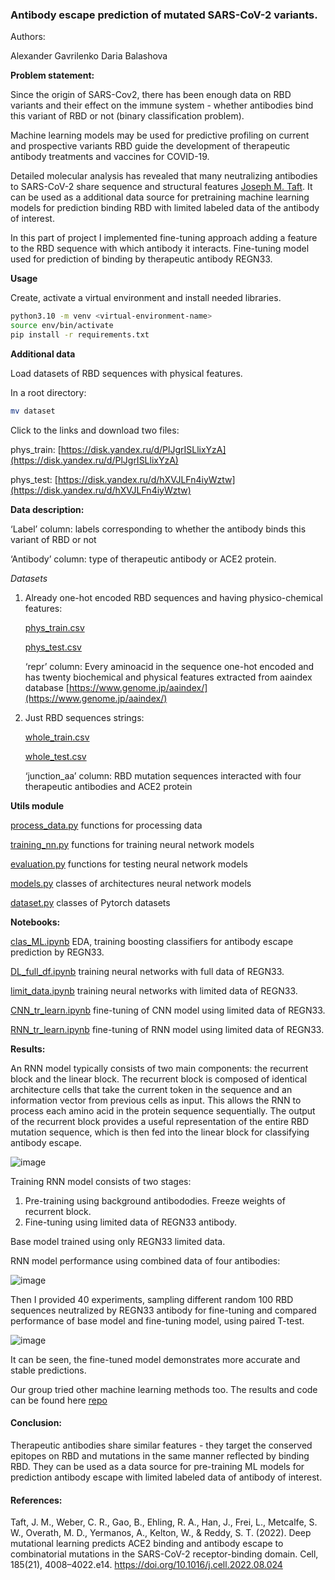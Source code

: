 ### Antibody escape prediction of mutated SARS-CoV-2 variants.
Authors:

Alexander Gavrilenko
Daria Balashova

**Problem statement:**

Since the origin of SARS-Cov2, there has been enough data on RBD variants and their effect on the immune system - whether antibodies bind this variant of RBD or not (binary classification problem).

Machine learning models may be used for predictive profiling on current and prospective variants RBD guide the development of therapeutic antibody treatments and vaccines for COVID-19.

Detailed molecular analysis has revealed that many neutralizing antibodies to SARS-CoV-2 share sequence and structural features [Joseph M. Taft](https://www.sciencedirect.com/science/article/pii/S0092867422011199?via%3Dihub). It can be used as a additional data source for pretraining machine learning models for prediction binding RBD with limited labeled data of the antibody of interest. 

In this part of project I implemented fine-tuning approach adding a feature to the RBD sequence with which antibody it interacts. Fine-tuning model used for prediction of binding by therapeutic antibody REGN33.

**Usage**

Create, activate a virtual environment and install needed libraries.

```bash
python3.10 -m venv <virtual-environment-name>
source env/bin/activate
pip install -r requirements.txt
```

**Additional data** 

Load datasets of RBD sequences with physical features.

In a root directory:

```bash
mv dataset
```

Click to the links and download two files:

phys_train: [https://disk.yandex.ru/d/PlJgrISLlixYzA](https://disk.yandex.ru/d/PlJgrISLlixYzA)

phys_test: [https://disk.yandex.ru/d/hXVJLFn4iyWztw](https://disk.yandex.ru/d/hXVJLFn4iyWztw)

**Data description:**

 ‘Label’ column: labels corresponding to whether the antibody binds this variant of RBD or not

 ‘Antibody’ column: type of therapeutic antibody or ACE2 protein.

  *Datasets*
1. Already one-hot encoded RBD sequences and having physico-chemical features:

   [phys_train.csv](./dataset/phys_train.csv)
  
   [phys_test.csv](./dataset/phys_test.csv)
  
   ‘repr’ column: Every aminoacid in the sequence one-hot encoded and has twenty biochemical and physical features extracted from aaindex         database  [https://www.genome.jp/aaindex/](https://www.genome.jp/aaindex/)

2. Just RBD sequences strings:

   [whole_train.csv](./dataset/whole_train.csv)
   
   [whole_test.csv](./dataset/whole_test.csv)
   
   ‘junction_aa’ column: RBD mutation sequences interacted with four therapeutic antibodies and ACE2 protein

**Utils module**


[process_data.py](./utils/process_data.py) functions for processing data

[training_nn.py](./utils/training_nn.py) functions for training neural network models

[evaluation.py](./utils/evaluation.py) functions for testing neural network models

[models.py](./utils/models.py) classes of architectures neural network models

[dataset.py](./utils/dataset.py) classes of Pytorch datasets

**Notebooks:**

[clas_ML.ipynb](./notebooks/clas_ML.ipynb) EDA, training boosting classifiers for antibody escape prediction by REGN33.

[DL_full_df.ipynb](./notebooks/DL_full_df.ipynb) training neural networks with full data of REGN33.

[limit_data.ipynb](./notebooks/limit_data.ipynb) training neural networks with limited data of REGN33.

[CNN_tr_learn.ipynb](./notebooks/CNN_tr_learn.ipynb) fine-tuning of CNN model using limited data of REGN33.

[RNN_tr_learn.ipynb](./notebooks/RNN_tr_learn.ipynb) fine-tuning of RNN model using limited data of REGN33. 

**Results:**

An RNN model typically consists of two main components: the recurrent block and the linear block.
The recurrent block is composed of identical architecture cells that take the current token in the sequence and an information vector from previous cells as input. This allows the RNN to process each amino acid in the protein sequence sequentially. The output of the recurrent block provides a useful representation of the entire RBD mutation sequence, which is then fed into the linear block for classifying antibody escape.

![image](https://github.com/GavrilenkoA/ML_mutational_learning/assets/92908421/c49e34b6-6d58-49d5-be58-638f0b49347a)



Training RNN model consists of two stages:
1. Pre-training using background antibododies. Freeze weights of recurrent block.
2. Fine-tuning using limited data of REGN33 antibody.

Base model trained using only REGN33 limited data.

RNN model performance using combined data of four antibodies:


![image](https://github.com/GavrilenkoA/ML_mutational_learning/assets/92908421/a9dee58e-127f-4e87-afcf-511fc40ff9cf)



Then I provided 40 experiments, sampling different random 100 RBD sequences neutralized by REGN33 antibody for fine-tuning and compared performance of base model and fine-tuning model, using paired T-test.

![image](https://github.com/GavrilenkoA/ML_mutational_learning/assets/92908421/8344ce73-e615-4f85-91b9-c0924f836953)

It can be seen, the fine-tuned model demonstrates more accurate and stable predictions.

Our group tried other machine learning methods too. The results and code can be found here [repo](https://github.com/grigorievaekaterina/BI_antibodies_project/tree/main)

#### Conclusion: 
Therapeutic antibodies share similar features - they target the conserved epitopes on RBD and mutations in the same manner reflected by binding RBD.
They can be used as a data source for pre-training ML models for prediction antibody escape with limited labeled data of antibody of interest.

#### References:
Taft, J. M., Weber, C. R., Gao, B., Ehling, R. A., Han, J., Frei, L., Metcalfe, S. W., Overath, M. D., Yermanos, A., Kelton, W., & Reddy, S. T. (2022). Deep mutational learning predicts ACE2 binding and antibody escape to combinatorial mutations in the SARS-CoV-2 receptor-binding domain. Cell, 185(21), 4008–4022.e14. https://doi.org/10.1016/j.cell.2022.08.024

